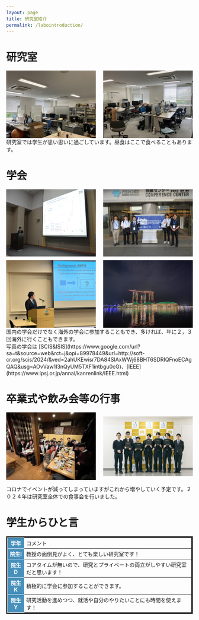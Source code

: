 ```yaml
---
layout: page
title: 研究室紹介
permalink: /labointroduction/
---
```

<h1>研究室</h1>
<div style="display: flex; justify-content: space-between;">
    <img src="/public/img/lab1.jpg" alt="" style="width: 48%; height: auto;">
    <img src="/public/img/lab2.jpg" alt="" style="width: 48%; height: auto;">
</div>
研究室では学生が思い思いに過ごしています。昼食はここで食べることもあります。

<h1>学会</h1>

<div style="display: flex; flex-wrap: wrap; justify-content: space-between;">
    <img src="/public/img/20171012-120525-0.jpg" alt="" style="width: 48%; height: auto;">
    <img src="/public/img/IEEE1.jpg" alt="" style="width: 48%; height: auto;">
</div>
<div style="display: flex; flex-wrap: wrap; justify-content: space-between; margin-top: 10px;">
    <img src="/public/img/IEEE2.jpg" alt="" style="width: 48%; height: auto;">
    <img src="/public/img/S__3.jpg" alt="" style="width: 48%; height: auto;">
</div>
国内の学会だけでなく海外の学会に参加することもでき、多ければ、年に２，３回海外に行くこともできます。
<br>
写真の学会は
[SCIS&ISIS](https://www.google.com/url?sa=t&source=web&rct=j&opi=89978449&url=http://soft-cr.org/scis/2024/&ved=2ahUKEwisr7DA84SIAxWWj68BHT6SDRIQFnoECAgQAQ&usg=AOvVaw1I3nQyUM5TXF1intbgu0cG)、[IEEE](https://www.ipsj.or.jp/annai/kanrenlink/IEEE.html)

<h1>卒業式や飲み会等の行事</h1>
<div style="display: flex; justify-content: space-between;">
    <img src="/public/img/gradCeremony.jpg" alt="" style="width: 48%; height: auto; object-fit: contain;">
    <img src="/public/img/graduate.jpg" alt="" style="width: 48%; height: auto; object-fit: contain;">
</div>

コロナでイベントが減ってしまっていますがこれから増やしていく予定です。２０２４年は研究室全体での食事会を行いました。


<h1>学生からひと言</h1>

<table style="border-collapse: collapse; border: solid 3px;">
    <tr>
        <th style="padding: 4px 5px; border: solid 1px; background-color: #4790BB; color: #fff;">学年</th>
        <td style="padding: 4px 5px; border: solid 1px;">コメント</td>
    </tr>
    <tr>
        <th style="padding: 4px 5px; border: solid 1px; background-color: #4790BB; color: #fff;">院生I</th>
        <td style="padding: 4px 5px; border: solid 1px;">教授の面倒見がよく、とても楽しい研究室です！</td>
    </tr>
    <tr>
        <th style="padding: 4px 5px; border: solid 1px; background-color: #4790BB; color: #fff;">院生D</th>
        <td style="padding: 4px 5px; border: solid 1px;">コアタイムが無いので、研究とプライベートの両立がしやすい研究室だと思います！</td>
    </tr>
    <tr>
        <th style="padding: 4px 5px; border: solid 1px; background-color: #4790BB; color: #fff;">院生K</th>
        <td style="padding: 4px 5px; border: solid 1px;">積極的に学会に参加することができます。</td>
    </tr>
    <tr>
        <th style="padding: 4px 5px; border: solid 1px; background-color: #4790BB; color: #fff;">院生Y</th>
        <td style="padding: 4px 5px; border: solid 1px;">研究活動を進めつつ、就活や自分のやりたいことにも時間を使えます！</td>
    </tr>
</table>

